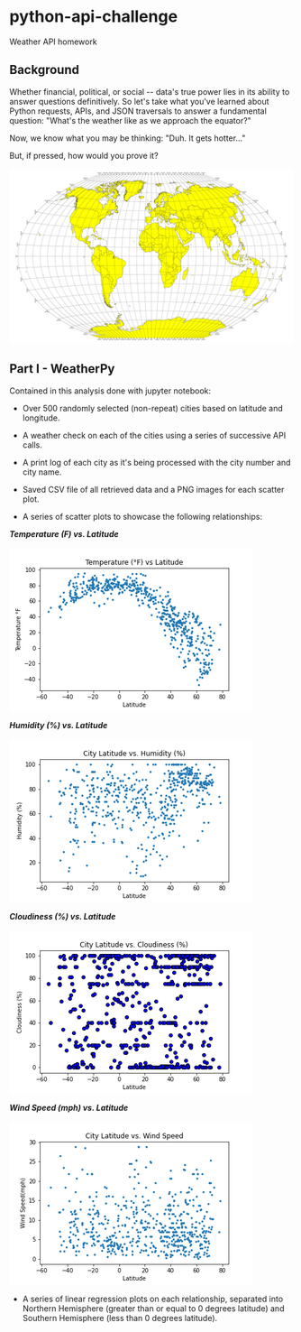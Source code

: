 # python-api-challenge
Weather API homework

## Background
Whether financial, political, or social -- data's true power lies in its ability to answer questions definitively. So let's take what you've learned about Python requests, APIs, and JSON traversals to answer a fundamental question: "What's the weather like as we approach the equator?"

Now, we know what you may be thinking: "Duh. It gets hotter..."

But, if pressed, how would you prove it?

![Summary](https://github.com/KGore12/python-api-challenge/blob/main/images/equatorsign.png)


## Part I - WeatherPy
Contained in this analysis done with jupyter notebook: 

* Over 500 randomly selected (non-repeat) cities based on latitude and longitude.

* A weather check on each of the cities using a series of successive API calls.

* A print log of each city as it's being processed with the city number and city name.

* Saved CSV file of all retrieved data and a PNG images for each scatter plot.

* A series of scatter plots to showcase the following relationships:

**_Temperature (F) vs. Latitude_**
<br><br>
![Summary](https://github.com/KGore12/python-api-challenge/blob/main/images/Temperature_vs_Latitude.png)
 
**_Humidity (%) vs. Latitude_**
 <br><br>
![Summary](https://github.com/KGore12/python-api-challenge/blob/main/images/Latitude_vs_Humidity.png)
      
**_Cloudiness (%) vs. Latitude_**
 <br><br>
![Summary](https://github.com/KGore12/python-api-challenge/blob/main/images/Latitude_vs_Cloudiness.png)
      
**_Wind Speed (mph) vs. Latitude_**
 <br><br>
![Summary](https://github.com/KGore12/python-api-challenge/blob/main/images/Latitude_vs_WindSpeed.png)

*  A series of linear regression plots on each relationship, separated into Northern Hemisphere (greater than or equal to 0 degrees latitude) and Southern Hemisphere (less than 0 degrees latitude).



